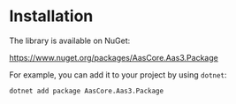 # Installation

The library is available on NuGet:

https://www.nuget.org/packages/AasCore.Aas3.Package

For example, you can add it to your project by using `dotnet`:

```
dotnet add package AasCore.Aas3.Package
```
